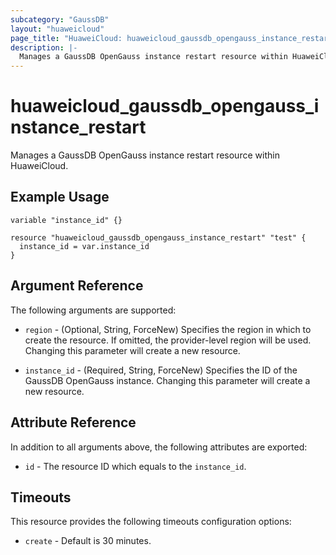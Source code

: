```yaml
---
subcategory: "GaussDB"
layout: "huaweicloud"
page_title: "HuaweiCloud: huaweicloud_gaussdb_opengauss_instance_restart"
description: |-
  Manages a GaussDB OpenGauss instance restart resource within HuaweiCloud.
---
```


# huaweicloud_gaussdb_opengauss_instance_restart

Manages a GaussDB OpenGauss instance restart resource within HuaweiCloud.

## Example Usage

```hcl
variable "instance_id" {}

resource "huaweicloud_gaussdb_opengauss_instance_restart" "test" {
  instance_id = var.instance_id
}
```

## Argument Reference

The following arguments are supported:

* `region` - (Optional, String, ForceNew) Specifies the region in which to create the resource.
  If omitted, the provider-level region will be used. Changing this parameter will create a new resource.

* `instance_id` - (Required, String, ForceNew) Specifies the ID of the GaussDB OpenGauss instance. Changing this parameter
  will create a new resource.

## Attribute Reference

In addition to all arguments above, the following attributes are exported:

* `id` - The resource ID which equals to the `instance_id`.

## Timeouts

This resource provides the following timeouts configuration options:

* `create` - Default is 30 minutes.

